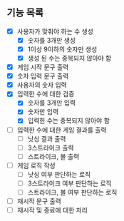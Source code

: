 ## 기능 목록

- [x] 사용자가 맞춰야 하는 수 생성
    - [x] 숫자를 3개만 생성
    - [x] 1이상 9이하의 숫자만 생성
    - [x] 생성 된 수는 중복되지 않아야 함
- [x] 게임 시작 문구 출력
- [x] 숫자 입력 문구 출력
- [x] 사용자의 숫자 입력
- [x] 입력한 수에 대한 검증
    - [x] 숫자를 3개만 입력
    - [x] 숫자만 입력
    - [x] 입력한 수는 중복되지 않아야 함
- [ ] 입력한 수에 대한 게임 결과를 출력
    - [ ] 낫싱 결과 출력
    - [ ] 3스트라이크 출력
    - [ ] 스트라이크, 볼 출력
- [ ] 게임 로직 작성
    - [ ] 낫싱 여부 판단하는 로직
    - [ ] 3스트라이크 여부 판단하는 로직
    - [ ] 스트라이크, 볼 여부 판단하는 로직
- [ ] 재시작 문구 출력
- [ ] 재시작 및 종료에 대한 처리